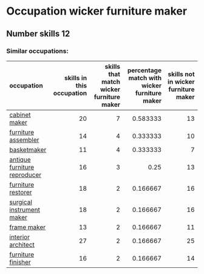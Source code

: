 # Occupation wicker furniture maker
## Number skills 12
### Similar occupations:
| occupation                                                      |   skills in this occupation |   skills that match wicker furniture maker |   percentage match with wicker furniture maker |   skills not in wicker furniture maker |
|:----------------------------------------------------------------|----------------------------:|-------------------------------------------:|-----------------------------------------------:|---------------------------------------:|
| [cabinet maker](cabinet_maker.md)                               |                          20 |                                          7 |                                       0.583333 |                                     13 |
| [furniture assembler](furniture_assembler.md)                   |                          14 |                                          4 |                                       0.333333 |                                     10 |
| [basketmaker](basketmaker.md)                                   |                          11 |                                          4 |                                       0.333333 |                                      7 |
| [antique furniture reproducer](antique_furniture_reproducer.md) |                          16 |                                          3 |                                       0.25     |                                     13 |
| [furniture restorer](furniture_restorer.md)                     |                          18 |                                          2 |                                       0.166667 |                                     16 |
| [surgical instrument maker](surgical_instrument_maker.md)       |                          18 |                                          2 |                                       0.166667 |                                     16 |
| [frame maker](frame_maker.md)                                   |                          13 |                                          2 |                                       0.166667 |                                     11 |
| [interior architect](interior_architect.md)                     |                          27 |                                          2 |                                       0.166667 |                                     25 |
| [furniture finisher](furniture_finisher.md)                     |                          16 |                                          2 |                                       0.166667 |                                     14 |
